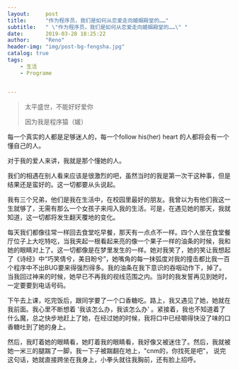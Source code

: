 ```yaml
---
layout:     post
title:      "作为程序员，我们是如何从恋爱走向婚姻殿堂的……"
subtitle:   " \"作为程序员，我们是如何从恋爱走向婚姻殿堂的……\" "
date:       2019-03-28 18:25:22
author:     "Reno"
header-img: "img/post-bg-fengsha.jpg"
catalog: true
tags:
    - 生活
    - Programe


---
```


> 太平盛世，不能好好爱你
>
> 因为我是程序猿（媛）

每一个真实的人都是足够迷人的，每一个follow his(her) heart 的人都将会有一个懂自己的人。

对于我的爱人来讲，我就是那个懂她的人。

我们的相遇在别人看来应该是很激烈的吧，虽然当时的我是第一次干这种事，但是结果还是蛮好的。这一切都要从头说起。

我有三个兄弟，他们是我在生活中，在校园里最好的朋友。我曾以为有他们我这一生就够了，无需有那么一个女孩子来闯入我的生活。可是，在遇见她的那天，我就知道，这一切都将发生翻天覆地的变化。

每天我们都像往常一样回去食堂吃早餐，那天有一点点不一样。四个人坐在食堂餐厅位子上大吃特吃，当我夹起一根看起来亮的像一个果子一样的油条的时候，我和她的眼睛对上了。这一切都像是在梦里发生的一样。她对我笑了，她的笑让我想起了《诗经》中“巧笑倩兮，美目盼兮”，她嘴角的每一抹弧度对我的撞击都比我一百个程序中不出BUG要来得强烈得多。我的油条在我下意识的吞咽动作下，掉了。当我回过神来的时候，她早已不再我的视线范围之内。当时的我发誓再见到她时，一定要要到电话号码。

下午去上课，吃完饭后，跟同学要了一个口香糖吃。路上，我又遇见了她，她就在我前面。我心里不断想着 '我该怎么办，我该怎么办' 。紧接着，我也不知道着了什么魔，总之快步地赶上了她，在经过她的时候，我将口中已经嚼得快没了味的口香糖吐到了她的身上。

然后，我盯着她的眼睛看，她盯着我的眼睛看，我好像又被迷住了。然后，我就被她一米三的腿踹了一脚，我一下子被踹翻在地上，"cnm的，你找死是吧"， 说完这句话，她就直接跨坐在我身上，小拳头就往我胸前，还有脸上招呼。

































